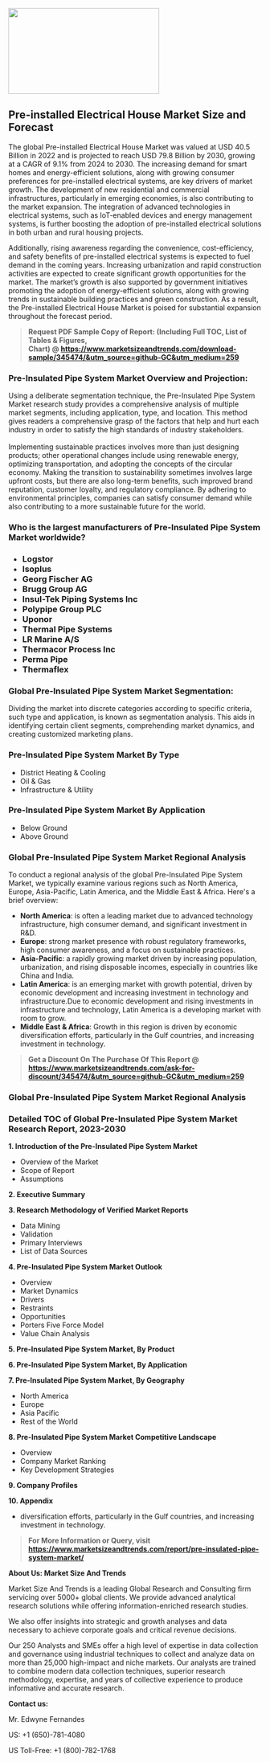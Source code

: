 <p><img class="alignnone size-medium wp-image-20088" src="https://ffe5etoiles.com/wp-content/uploads/2024/12/MST1-300x171.png" alt="" width="300" height="171" /></p><h2>Pre-installed Electrical House Market Size and Forecast</h2><p>The global Pre-installed Electrical House Market was valued at USD 40.5 Billion in 2022 and is projected to reach USD 79.8 Billion by 2030, growing at a CAGR of 9.1% from 2024 to 2030. The increasing demand for smart homes and energy-efficient solutions, along with growing consumer preferences for pre-installed electrical systems, are key drivers of market growth. The development of new residential and commercial infrastructures, particularly in emerging economies, is also contributing to the market expansion. The integration of advanced technologies in electrical systems, such as IoT-enabled devices and energy management systems, is further boosting the adoption of pre-installed electrical solutions in both urban and rural housing projects.</p><p>Additionally, rising awareness regarding the convenience, cost-efficiency, and safety benefits of pre-installed electrical systems is expected to fuel demand in the coming years. Increasing urbanization and rapid construction activities are expected to create significant growth opportunities for the market. The market’s growth is also supported by government initiatives promoting the adoption of energy-efficient solutions, along with growing trends in sustainable building practices and green construction. As a result, the Pre-installed Electrical House Market is poised for substantial expansion throughout the forecast period.</p></p><blockquote id="" class=""><strong>Request PDF Sample Copy of Report: (Including Full TOC, List of Tables &amp; Figures, Chart)&nbsp;@&nbsp;<strong><a href="https://www.marketsizeandtrends.com/download-sample/345474/&utm_source=github-GC&utm_medium=259" target="_blank">https://www.marketsizeandtrends.com/download-sample/345474/&utm_source=github-GC&utm_medium=259</a></strong></strong></blockquote><h3 id="" class="">Pre-Insulated Pipe System Market&nbsp;Overview and Projection:</h3><p id="" class="">Using a deliberate segmentation technique, the Pre-Insulated Pipe System Market research study provides a comprehensive analysis of multiple market segments, including application, type, and location. This method gives readers a comprehensive grasp of the factors that help and hurt each industry in order to satisfy the high standards of industry stakeholders. <br /> <br />Implementing sustainable practices involves more than just designing products; other operational changes include using renewable energy, optimizing transportation, and adopting the concepts of the circular economy. Making the transition to sustainability sometimes involves large upfront costs, but there are also long-term benefits, such improved brand reputation, customer loyalty, and regulatory compliance. By adhering to environmental principles, companies can satisfy consumer demand while also contributing to a more sustainable future for the world.</p><h3 id="" class="">Who is the largest manufacturers of&nbsp;Pre-Insulated Pipe System Market worldwide?</h3><h3 class=""><p><ul><li>Logstor </li><li> Isoplus </li><li> Georg Fischer AG </li><li> Brugg Group AG </li><li> Insul-Tek Piping Systems Inc </li><li> Polypipe Group PLC </li><li> Uponor </li><li> Thermal Pipe Systems </li><li> LR Marine A/S </li><li> Thermacor Process Inc </li><li> Perma Pipe </li><li> Thermaflex</li></ul></p></h3><h3 id="" class="">Global&nbsp;Pre-Insulated Pipe System Market Segmentation:</h3><p id="" class="">Dividing the market into discrete categories according to specific criteria, such type and application, is known as segmentation analysis. This aids in identifying certain client segments, comprehending market dynamics, and creating customized marketing plans.</p><h3 id="" class="">Pre-Insulated Pipe System Market&nbsp;By Type</h3><p><p><ul><li>District Heating & Cooling</li><li> Oil & Gas</li><li> Infrastructure & Utility</p></li></ul></p></p><h3 id="" class="">Pre-Insulated Pipe System Market&nbsp;By Application</h3><p class=""><p><ul><li>Below Ground</li><li> Above Ground</li></ul></p></p><h3 id="" class="">Global Pre-Insulated Pipe System Market Regional Analysis</h3><p id="" class="">To conduct a regional analysis of the global Pre-Insulated Pipe System Market, we typically examine various regions such as North America, Europe, Asia-Pacific, Latin America, and the Middle East &amp; Africa. Here's a brief overview:</p><ul><li><strong>North America</strong>: is often a leading market due to advanced technology infrastructure, high consumer demand, and significant investment in R&amp;D.</li><li><strong>Europe</strong>: strong market presence with robust regulatory frameworks, high consumer awareness, and a focus on sustainable practices.</li><li><strong>Asia-Pacific</strong>: a rapidly growing market driven by increasing population, urbanization, and rising disposable incomes, especially in countries like China and India.</li><li><strong>Latin America</strong>: is an emerging market with growth potential, driven by economic development and increasing investment in technology and infrastructure.Due to economic development and rising investments in infrastructure and technology, Latin America is a developing market with room to grow.</li><li><strong>Middle East &amp; Africa</strong>: Growth in this region is driven by economic diversification efforts, particularly in the Gulf countries, and increasing investment in technology.</li></ul><blockquote id="" class=""><strong>Get a Discount On The Purchase Of This Report @ <strong><a href="https://www.marketsizeandtrends.com/ask-for-discount/345474/&utm_source=github-GC&utm_medium=259" target="_blank">https://www.marketsizeandtrends.com/ask-for-discount/345474/&utm_source=github-GC&utm_medium=259</a></strong></strong></blockquote><h3 id="" class="">Global Pre-Insulated Pipe System Market Regional Analysis</h3><h3 id="" class="">Detailed TOC of Global Pre-Insulated Pipe System Market Research Report, 2023-2030</h3><p id="" class=""><strong>1. Introduction of the Pre-Insulated Pipe System Market</strong></p><ul><li>Overview of the Market</li><li>Scope of Report</li><li>Assumptions</li></ul><p id="" class=""><strong>2. Executive Summary</strong></p><p id="" class=""><strong>3. Research Methodology of Verified Market Reports</strong></p><ul><li>Data Mining</li><li>Validation</li><li>Primary Interviews</li><li>List of Data Sources</li></ul><p id="" class=""><strong>4. Pre-Insulated Pipe System Market Outlook</strong></p><ul><li>Overview</li><li>Market Dynamics</li><li>Drivers</li><li>Restraints</li><li>Opportunities</li><li>Porters Five Force Model</li><li>Value Chain Analysis</li></ul><p id="" class=""><strong>5. Pre-Insulated Pipe System Market, By Product</strong></p><p id="" class=""><strong>6. Pre-Insulated Pipe System Market, By Application</strong></p><p id="" class=""><strong>7. Pre-Insulated Pipe System Market, By Geography</strong></p><ul><li>North America</li><li>Europe</li><li>Asia Pacific</li><li>Rest of the World</li></ul><p id="" class=""><strong>8. Pre-Insulated Pipe System Market Competitive Landscape</strong></p><ul><li>Overview</li><li>Company Market Ranking</li><li>Key Development Strategies</li></ul><p id="" class=""><strong>9. Company Profiles</strong></p><p id="" class=""><strong>10. Appendix</strong></p><ul><li>diversification efforts, particularly in the Gulf countries, and increasing investment in technology.</li></ul><blockquote id="" class=""><strong>For More Information or Query, visit <strong><strong><a href="https://www.marketsizeandtrends.com/report/pre-insulated-pipe-system-market/" target="_blank">https://www.marketsizeandtrends.com/report/pre-insulated-pipe-system-market/</a></strong></strong></strong></blockquote><p id="" class=""><strong>About Us: Market Size And Trends</strong></p><p id="" class="">Market Size And Trends is a leading Global Research and Consulting firm servicing over 5000+ global clients. We provide advanced analytical research solutions while offering information-enriched research studies.</p><p id="" class="">We also offer insights into strategic and growth analyses and data necessary to achieve corporate goals and critical revenue decisions.</p><p id="" class="">Our 250 Analysts and SMEs offer a high level of expertise in data collection and governance using industrial techniques to collect and analyze data on more than 25,000 high-impact and niche markets. Our analysts are trained to combine modern data collection techniques, superior research methodology, expertise, and years of collective experience to produce informative and accurate research.</p><p id="" class=""><strong>Contact us:</strong></p><p id="" class="">Mr. Edwyne Fernandes</p><p id="" class="">US: +1 (650)-781-4080</p><p id="" class="">US Toll-Free: +1 (800)-782-1768</p>
